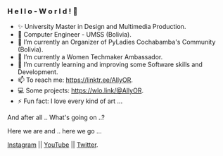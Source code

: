 ### H e l l o  -  W o r l d !  👋

<!--
**AllyOR/AllyOR** is a ✨ _special_ ✨ repository because its `README.md` (this file) appears on your GitHub profile.

Here are some ideas to get you started:
-->
- ✨ University Master in Design and Multimedia Production.
- :pushpin: Computer Engineer - UMSS (Bolivia).
- 🔭 I’m currently an Organizer of PyLadies Cochabamba's Community (Bolivia).
- 🪷 I’m currently a Women Techmaker Ambassador.
- 🌱 I’m currently learning and improving some Software skills and Development.
- 📫 To reach me: https://linktr.ee/AllyOR.
- 💻 Some projects: https://wlo.link/@AllyOR.
- ⚡ Fun fact: I love every kind of art ...

And after all .. What's going on ..?

Here we are and .. here we go ...

[Instagram](https://www.instagram.com/sonny_orellana/) || 
[YouTube](https://www.youtube.com/c/AlisonOrellanaRios) ||
[Twitter](https://www.twitter.com/ALLY_OR_ENEMY/).

